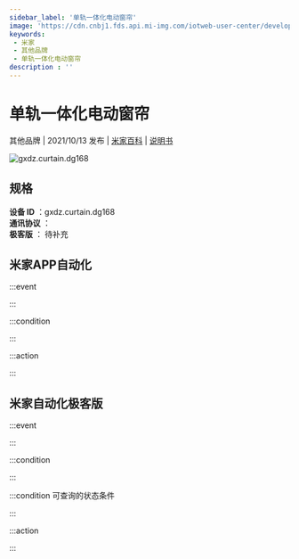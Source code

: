 ```yaml
---
sidebar_label: '单轨一体化电动窗帘'
image: 'https://cdn.cnbj1.fds.api.mi-img.com/iotweb-user-center/developer_1679069183152zFIOIpsu.png?GalaxyAccessKeyId=AKVGLQWBOVIRQ3XLEW&Expires=9223372036854775807&Signature=R37nBCX9Vh3UVsvr570axFlOK7Y='
keywords: 
 - 米家
 - 其他品牌
 - 单轨一体化电动窗帘
description : ''
---
```

# 单轨一体化电动窗帘

其他品牌 | 2021/10/13 发布 | [米家百科](https://home.mi.com/webapp/content/baike/product/index.html?model=gxdz.curtain.dg168) | [说明书](https://home.mi.com/views/introduction.html?model=gxdz.curtain.dg168&region=cn)

![gxdz.curtain.dg168](https://cdn.cnbj1.fds.api.mi-img.com/iotweb-user-center/developer_1679069183152zFIOIpsu.png?GalaxyAccessKeyId=AKVGLQWBOVIRQ3XLEW&Expires=9223372036854775807&Signature=R37nBCX9Vh3UVsvr570axFlOK7Y=)

## 规格  
> 
**设备 ID** ：gxdz.curtain.dg168  
**通讯协议** ：  
**极客版**  ： 待补充 


## 米家APP自动化  

:::event  

:::

:::condition  

:::

:::action   

:::

## 米家自动化极客版  

:::event  

:::

:::condition  

:::

:::condition 可查询的状态条件  

:::

:::action  

:::

        
